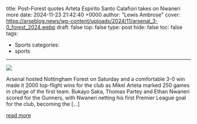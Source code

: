 title: Post-Forest quotes Arteta Espirito Santo Calafiori takes on Nwaneri more
date: 2024-11-23 21:42:40 +0000
author: "Lewis Ambrose"
cover: https://arseblog.news/wp-content/uploads/2024/11/arsenal_3-0_forest_2024.webp
draft: false
top: false
type: post
hide: false
toc: false
tags:
  - Sports
categories:
  - sports
---

![](https://arseblog.news/wp-content/uploads/2024/11/arsenal_3-0_forest_2024.webp)

Arsenal hosted Nottingham Forest on Saturday and a comfortable 3-0 win made it 2000 top-flight wins for the club as Mikel Arteta marked 250 games in charge of the first team. Bukayo Saka, Thomas Partey and Ethan Nwaneri scored for the Gunners, with Nwaneri netting his first Premier League goal for the club, becoming the \[…\]

[read more](https://arseblog.news/2024/11/post-forest-quotes-arteta-espirito-santo-calafiori-takes-on-nwaneri-more/)
